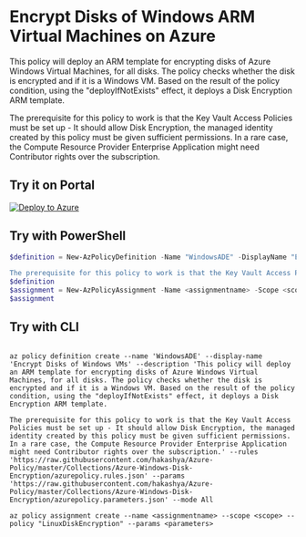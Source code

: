 # Encrypt Disks of Windows ARM Virtual Machines on Azure

This policy will deploy an ARM template for encrypting disks of Azure Windows Virtual Machines, for all disks. The policy checks whether the disk is encrypted and if it is a Windows VM. Based on the result of the policy condition, using the "deployIfNotExists" effect, it deploys a Disk Encryption ARM template.

The prerequisite for this policy to work is that the Key Vault Access Policies must be set up - It should allow Disk Encryption, the managed identity created by this policy must be given sufficient permissions. In a rare case, the Compute Resource Provider Enterprise Application might need Contributor rights over the subscription.

## Try it on Portal

[![Deploy to Azure](http://azuredeploy.net/deploybutton.png)](https://portal.azure.com/#blade/Microsoft_Azure_Policy/CreatePolicyDefinitionBlade/uri/https%3A%2F%2Fraw.githubusercontent.com%2Fhakashya%2FAzure-Policy%2Fmaster%2FCollections%2FAzure-Windows-Disk-Encryption%2Fazurepolicy.json)

## Try with PowerShell

````powershell
$definition = New-AzPolicyDefinition -Name "WindowsADE" -DisplayName "Encrypt Disks of Windows VMs" -description "This policy will deploy an ARM template for encrypting disks of Azure Windows Virtual Machines, for all disks. The policy checks whether the disk is encrypted and if it is a Windows VM. Based on the result of the policy condition, using the "deployIfNotExists" effect, it deploys a Disk Encryption ARM template.

The prerequisite for this policy to work is that the Key Vault Access Policies must be set up - It should allow Disk Encryption, the managed identity created by this policy must be given sufficient permissions. In a rare case, the Compute Resource Provider Enterprise Application might need Contributor rights over the subscription." -Policy 'https://raw.githubusercontent.com/hakashya/Azure-Policy/master/Collections/Azure-Windows-Disk-Encryption/azurepolicy.rules.json' -Parameter 'https://raw.githubusercontent.com/hakashya/Azure-Policy/master/Collections/Azure-Windows-Disk-Encryption/azurepolicy.parameters.json' -Mode All
$definition
$assignment = New-AzPolicyAssignment -Name <assignmentname> -Scope <scope> -PolicyDefinition $definition -PolicyParameter <parameters> -AssignIdentity
$assignment 
````

## Try with CLI

````cli

az policy definition create --name 'WindowsADE' --display-name 'Encrypt Disks of Windows VMs' --description 'This policy will deploy an ARM template for encrypting disks of Azure Windows Virtual Machines, for all disks. The policy checks whether the disk is encrypted and if it is a Windows VM. Based on the result of the policy condition, using the "deployIfNotExists" effect, it deploys a Disk Encryption ARM template.

The prerequisite for this policy to work is that the Key Vault Access Policies must be set up - It should allow Disk Encryption, the managed identity created by this policy must be given sufficient permissions. In a rare case, the Compute Resource Provider Enterprise Application might need Contributor rights over the subscription.' --rules 'https://raw.githubusercontent.com/hakashya/Azure-Policy/master/Collections/Azure-Windows-Disk-Encryption/azurepolicy.rules.json' --params 'https://raw.githubusercontent.com/hakashya/Azure-Policy/master/Collections/Azure-Windows-Disk-Encryption/azurepolicy.parameters.json' --mode All

az policy assignment create --name <assignmentname> --scope <scope> --policy "LinuxDiskEncryption" --params <parameters> 

````